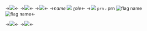 ->![](https://gifcity.carrd.co/assets/images/gallery46/3190a427.gif?v=d7271437)<-
->![](https://mikejima.crd.co/assets/images/gallery35/41d3fe34.png?v=7f0bb6df)<-
->![](https://cdn.discordapp.com/attachments/1092178832854888518/1120434117172006913/Untitled1002_20230619202438.png)<-
->*name* ![](https://gifcity.carrd.co/assets/images/gallery08/80ad27d3.gif?v=d7271437) *[r](https://rentry.co/crowtemps)ole*<-
->![](https://caterpie.crd.co/assets/images/gallery05/448aa69c.gif?v=8cec5808) `prn` ៸ prn ![flag name](https://i.postimg.cc/nrm2mBSW/pomosexual-7-stripes-20-px.png) ![flag name](https://i.postimg.cc/nrm2mBSW/pomosexual-7-stripes-20-px.png)<-

->![](https://mikejima.crd.co/assets/images/gallery35/41d3fe34.png?v=7f0bb6df)<-
->![](https://gifcity.carrd.co/assets/images/gallery46/3190a427.gif?v=d7271437)<-